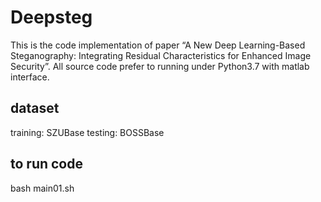 # Deepsteg

This is the code implementation of paper “A New Deep Learning-Based Steganography: Integrating Residual Characteristics for Enhanced Image Security”. All source code prefer to running under Python3.7 with matlab interface.

## dataset
training: SZUBase   testing: BOSSBase
## to run code
bash main01.sh
